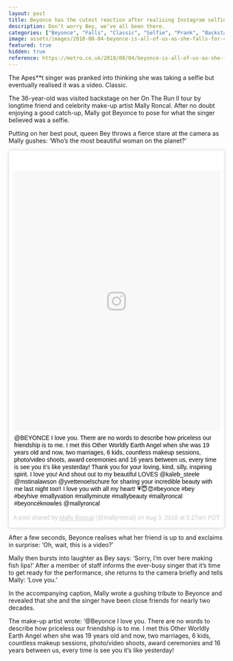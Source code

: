 ```yaml
---
layout: post
title: Beyonce has the cutest reaction after realising Instagram selfie prank
description: Don’t worry Bey, we’ve all been there.
categories: ["Beyonce", "Falls", "Classic", "Selfie", "Prank", "Backstage"]
image: assets/images/2018-08-04-beyonce-is-all-of-us-as-she-falls-for-classic-selfie-prank-backstage.jpg
featured: true
hidden: true
reference: https://metro.co.uk/2018/08/04/beyonce-is-all-of-us-as-she-falls-for-classic-selfie-prank-backstage-7797448/
---
```

The Apes**t singer was pranked into thinking she was taking a selfie but eventually realised it was a video. Classic.

The 36-year-old was visited backstage on her On The Run II tour by longtime friend and celebrity make-up artist Mally Roncal. After no doubt enjoying a good catch-up, Mally got Beyonce to pose for what the singer believed was a selfie.

Putting on her best pout, queen Bey throws a fierce stare at the camera as Mally gushes: ‘Who’s the most beautiful woman on the planet?’

<blockquote class="instagram-media" data-instgrm-captioned data-instgrm-permalink="https://www.instagram.com/p/BmBDOwrFR8s/?utm_source=ig_embed" data-instgrm-version="9" style=" background:#FFF; border:0; border-radius:3px; box-shadow:0 0 1px 0 rgba(0,0,0,0.5),0 1px 10px 0 rgba(0,0,0,0.15); margin: 1px; max-width:540px; min-width:326px; padding:0; width:99.375%; width:-webkit-calc(100% - 2px); width:calc(100% - 2px);"><div style="padding:8px;"> <div style=" background:#F8F8F8; line-height:0; margin-top:40px; padding:62.5% 0; text-align:center; width:100%;"> <div style=" background:url(data:image/png;base64,iVBORw0KGgoAAAANSUhEUgAAACwAAAAsCAMAAAApWqozAAAABGdBTUEAALGPC/xhBQAAAAFzUkdCAK7OHOkAAAAMUExURczMzPf399fX1+bm5mzY9AMAAADiSURBVDjLvZXbEsMgCES5/P8/t9FuRVCRmU73JWlzosgSIIZURCjo/ad+EQJJB4Hv8BFt+IDpQoCx1wjOSBFhh2XssxEIYn3ulI/6MNReE07UIWJEv8UEOWDS88LY97kqyTliJKKtuYBbruAyVh5wOHiXmpi5we58Ek028czwyuQdLKPG1Bkb4NnM+VeAnfHqn1k4+GPT6uGQcvu2h2OVuIf/gWUFyy8OWEpdyZSa3aVCqpVoVvzZZ2VTnn2wU8qzVjDDetO90GSy9mVLqtgYSy231MxrY6I2gGqjrTY0L8fxCxfCBbhWrsYYAAAAAElFTkSuQmCC); display:block; height:44px; margin:0 auto -44px; position:relative; top:-22px; width:44px;"></div></div> <p style=" margin:8px 0 0 0; padding:0 4px;"> <a href="https://www.instagram.com/p/BmBDOwrFR8s/?utm_source=ig_embed" style=" color:#000; font-family:Arial,sans-serif; font-size:14px; font-style:normal; font-weight:normal; line-height:17px; text-decoration:none; word-wrap:break-word;" target="_blank">@BEYONCE I love you. There are no words to describe how priceless our friendship is to me. I met this Other Worldly Earth Angel when she was 19 years old and now, two marriages, 6 kids, countless makeup sessions, photo/video shoots, award ceremonies and 16 years between us, every time is see you it’s like yesterday! Thank you for your loving, kind, silly, inspiring spirit. I love you! And shout out to my beautiful LOVES @kaleb_steele @mstinalawson @yvettenoelschure for sharing your incredible beauty with me last night too!! I love you with all my heart! 💗😇😍#beyonce #bey #beyhive #mallyvation #mallyminute #mallybeauty #mallyroncal #beyoncéknowles @mallyroncal</a></p> <p style=" color:#c9c8cd; font-family:Arial,sans-serif; font-size:14px; line-height:17px; margin-bottom:0; margin-top:8px; overflow:hidden; padding:8px 0 7px; text-align:center; text-overflow:ellipsis; white-space:nowrap;">A post shared by <a href="https://www.instagram.com/mallyroncal/?utm_source=ig_embed" style=" color:#c9c8cd; font-family:Arial,sans-serif; font-size:14px; font-style:normal; font-weight:normal; line-height:17px;" target="_blank"> Mally Roncal</a> (@mallyroncal) on <time style=" font-family:Arial,sans-serif; font-size:14px; line-height:17px;" datetime="2018-08-03T12:27:39+00:00">Aug 3, 2018 at 5:27am PDT</time></p></div></blockquote> <script async defer src="//www.instagram.com/embed.js"></script>

After a few seconds, Beyonce realises what her friend is up to and exclaims in surprise: ‘Oh, wait, this is a video?’

Mally then bursts into laughter as Bey says: ‘Sorry, I’m over here making fish lips!’ After a member of staff informs the ever-busy singer that it’s time to get ready for the performance, she returns to the camera briefly and tells Mally: ‘Love you.’

In the accompanying caption, Mally wrote a gushing tribute to Beyonce and revealed that she and the singer have been close friends for nearly two decades.

The make-up artist wrote: ‘@Beyonce I love you. There are no words to describe how priceless our friendship is to me. I met this Other Worldly Earth Angel when she was 19 years old and now, two marriages, 6 kids, countless makeup sessions, photo/video shoots, award ceremonies and 16 years between us, every time is see you it’s like yesterday!

